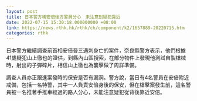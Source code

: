 ```yaml
---
layout: post
title: 日本警方稱安倍後方警員分心　未注意到疑犯靠近
date: 2022-07-15 15:30:18.000000000 +08:00
link: https://news.rthk.hk/rthk/ch/component/k2/1657889-20220715.htm
categories: rthk
---
```


日本警方繼續調查前首相安倍晉三遇刺身亡的案件，奈良縣警方表示，他們根據41歲疑犯山上徹也的證供，到縣內山區搜索，在部分物件上發現他測試自製槍械時，射出的子彈碎片，相信山上徹也為襲擊做了周詳準備。

調查人員亦正跟進案發時的保安是否有漏洞。警方說，當日有4名警員在安倍附近戒備，包括一名特警，其中一人負責安倍身後的保安，但在槍擊案發生前，這名警員被一名推著手推車經過的路人分心，未能注意疑犯從背後靠近安倍。
